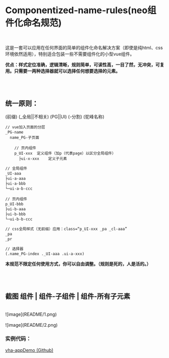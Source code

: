 # Componentized-name-rules(neo组件化命名规范)

<br/>

这是一套可以应用在任何界面的简单的组件化命名解决方案（即使是纯html、css环境依然适用），特别适合包装一些不需要组件化的小型vue组件。

**优点：样式定位准确，逻辑清晰，规则简单，可读性高，一目了然，无冲突，可复用。只需要一两种选择器就可以选择任何想要选择的元素。**

<br/>
<br/>

## 统一原则：

(前缀) (_全局||不相关) (PG||UI) (-分割) (驼峰名称)

```
// vue加入页面的分层
_PG-name
  name_PG-子页面
  
    // 页内组件
    p_UI-xxx  定义组件（加p（代表page）以区分全局组件）
      ├ui-x-xxx    定义子元素
```

```
// 全局组件
_UI-aaa
├ui-a-aaa
├ui-a-bbb
└─ui-a-b-ccc

// 页内组件
p_UI-bbb
├ui-b-aaa
├ui-b-bbb
└─ui-b-b-ccc
```

```
// css全局样式（无前缀）应用：class=“p_UI-xxx _pa _cl-aaa”
_pa
_pr
```

```
// 选择器
(.name_PG-index ._UI-aaa .ui-a-xxx)
```

**本规范不限定任何使用方式，你可以自由调整。（规则是死的，人是活的。）**

<br/>
<br/>

## 截图 组件 | 组件-子组件 | 组件-所有子元素

<br/>
![image](README/1.png)
<br/>
<br/>
![image](README/2.png)

### 实例代码：

[vha-appDemo (Github)](https://github.com/neoStudioGroup/vha-appDemo)